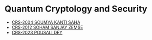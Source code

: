 # Quantum Cryptology and Security

- [CRS-2004 SOUMYA KANTI SAHA](./CRS-2004/README.md)
- [CRS-2012 SOHAM SANJAY ZEMSE](./CRS-2012/README.md)
- [CRS-2023 POUSALI DEY](./CRS-2023/README.md)
